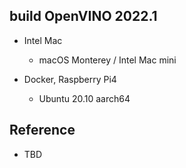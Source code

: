 ## build OpenVINO 2022.1

- Intel Mac
    - macOS Monterey / Intel Mac mini

- Docker, Raspberry Pi4
    - Ubuntu 20.10 aarch64

## Reference

- TBD

 
